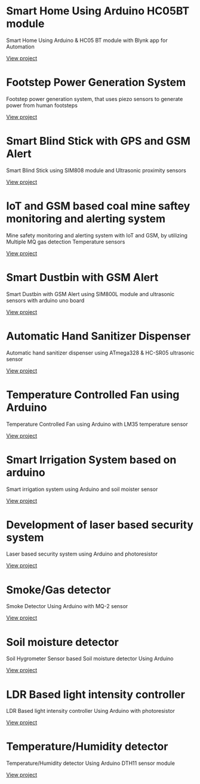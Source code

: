 # Smart Home Using Arduino HC05BT module

 Smart Home Using Arduino  & HC05 BT module with Blynk app for  Automation

[View project](Readmes/p2.md)

<!--3300-->


# Footstep Power Generation System

Footstep power generation system, that uses piezo sensors to generate power from human footsteps

[View project](Readmes/p1.md)

<!--5500-->


# Smart Blind Stick with GPS and GSM Alert

Smart Blind Stick using SIM808 module and Ultrasonic proximity sensors

[View project](Readmes/p12.md)

<!--4200 only with gps&gsm -->


# IoT and GSM based coal mine saftey monitoring and alerting system 

Mine safety monitoring and alerting system with IoT and GSM, by utilizing Multiple MQ gas detection Temperature sensors

[View project](Readmes/p13.md)

<!--7000 only with gps&gsm -->


# Smart Dustbin with GSM Alert

Smart Dustbin with GSM Alert using SIM800L module and ultrasonic sensors with arduino uno board

[View project](Readmes/p11.md)

<!--4000-->


# Automatic Hand Sanitizer Dispenser

Automatic hand sanitizer dispenser using ATmega328 & HC-SR05 ultrasonic sensor

[View project](Readmes/p10.md)

<!--1350-->


# Temperature Controlled Fan using Arduino

Temperature Controlled Fan using Arduino with LM35 temperature sensor

[View project](Readmes/p3.md)

<!--1250-->


# Smart Irrigation System based on arduino 

Smart irrigation system using Arduino and soil moister sensor

[View project](Readmes/p4.md)

<!--1400-->


# Development of laser based security system 

Laser based security system  using Arduino and photoresistor

[View project](Readmes/p5.md)

<!--900-->


# Smoke/Gas detector 

Smoke Detector Using Arduino with MQ-2 sensor

[View project](Readmes/p6.md)

<!--1300--->


# Soil moisture detector

Soil Hygrometer Sensor based Soil moisture detector Using Arduino 

[View project](Readmes/p7.md)

<!--800-->


# LDR Based light intensity controller

LDR Based light intensity controller Using Arduino with photoresistor

[View project](Readmes/p8.md)

<!--800-->


# Temperature/Humidity detector 

Temperature/Humidity detector  Using Arduino DTH11 sensor module

[View project](Readmes/p9.md)

<!--1350-->

#
